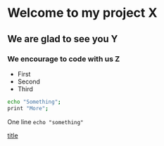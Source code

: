 # Welcome to my project X
## We are glad to see you Y
### We encourage to code with us Z

- First
- Second
- Third

```bash
echo "Something";
print "More";
```

One line `echo "something"`

[title](https://www.google.com)